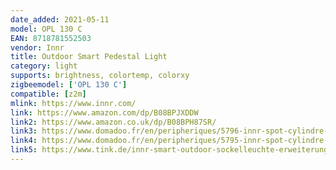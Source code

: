 ```yaml
---
date_added: 2021-05-11
model: OPL 130 C
EAN: 8718781552503
vendor: Innr
title: Outdoor Smart Pedestal Light
category: light
supports: brightness, colortemp, colorxy
zigbeemodel: ['OPL 130 C']
compatible: [z2m]
mlink: https://www.innr.com/
link: https://www.amazon.com/dp/B08BPJXDDW
link2: https://www.amazon.co.uk/dp/B08BPH87SR/
link3: https://www.domadoo.fr/en/peripheriques/5796-innr-spot-cylindre-led-connecte-zigbee-additionnel-pour-jardin-8718781552787.html
link4: https://www.domadoo.fr/en/peripheriques/5795-innr-spot-cylindre-led-connecte-zigbee-pour-jardin-pack-de-3-8718781552770.html
link5: https://www.tink.de/innr-smart-outdoor-sockelleuchte-erweiterung
---
```

